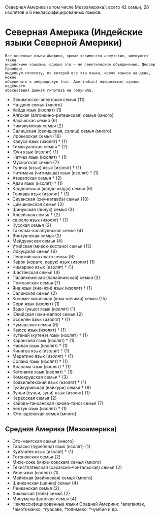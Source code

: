 Северная Америка (в том числе Мезоамерика): всего 42 семьи, 28 изолятов и 6 неклассифицированных языков.

# Северная Америка (Индейские языки Северной Америки)
    Все коренные языки Америки, кроме эскимосско-алеутских, именуются также 
    индейскими языками; однако это — не генетическое объединение. Джозеф Гринберг 
    выдвинул гипотезу, по которой все эти языки, кроме языков на-дене, можно 
    объединить в америндскую (лат. Amerindian) макросемью; однако надёжного 
    обоснования данная гипотеза не получила.

* Эскимосско-алеутская семья {11}
* На-дене семья {много}
* Хайда язык (изолят) {1}
* Алгская (алгонкино-ритванская) семья {много}
* Вакашская семья {6}
* Чимакумская семья {2}
* Салишская (селишская, сэлиш) семья {много}
* Ирокезская семья {16}
* Калуса язык (изолят) † {1}
* Тимукуанская семья † {2}
* Ючи язык (изолят) {1}
* Натчез язык (изолят) † {1}
* Мускогская семья {7}
* Туника (язык) язык (изолят) † {1}
* Читимача (читимаша) язык (изолят) † {1}
* Атакапская семья † {2}
* Адаи язык (изолят) † {1}
* Каддоанская (каддо кэддо) семья {6}
* Тонкава язык (изолят) † {1}
* Сиуанская (сиу-катавба) семья {18}
* Цимшианская семья {2}
* Шинукская (чинук) семья {3}
* Алсейская семья † {2}
* саюсло язык (изолят) † {1}
* Кусская семья {2}
* Такелма-калапуянская семья {4}
* Винтуанская семья {2}
* Майдуанская семья {4}
* Утийская (мивок-костано) семья {15}
* Йокуцская семья {6}
* Пенутийская плато семья {6}
* Карок (корате, карук) язык (изолят) {1}
* Чимарико язык (изолят) † {1}
* Шастанская семья {4}
* Палайхнихская (палайнихская) семья {2}
* Помоанская семья {7}
* Яна язык (яна-яхи) язык (изолят) † {1}
* Салинская семья {2}
* Кочими-юманская (юма-кочими) семья {15}
* Сери язык (изолят) {1}
* Вашо (уашо) язык (изолят) {1}
* Юкийская (юки-ваппо) семья {2}
* Эсселен язык (изолят) † {1}
* Чумашская семья {6}
* Каюсе язык (изолят) † {1}
* Кутенай (кутенэ) язык (изолят) † {1}
* Каранкава язык (изолят) † {1}
* Наолан язык (изолят) † {1}
* Кинигуа язык (изолят) † {1}
* Маратино язык (изолят) † {1}
* Солано язык (изолят) † {1}
* Аранама язык (изолят) † {1}
* Котонаме язык (изолят) † {1}
* Комекрудская семья † {3}
* Коавильтекский язык (изолят) † {1}
* Гуайкурийская (вайкури) семья † {8}
* Зуньи (суньи, зуни) язык (изолят) {1}
* Кересская семья {2}
* Кайова-таноанская (киова-тано) семья {7}
* Беотук язык (изолят) † {1}
* Юто-ацтекская семья {много}
## Средняя Америка (Мезоамерика)
* Ото-мангская семья {много}
* Тараско (пуре́печа) язык (изолят) {1}
* Куитлатек язык (изолят) † {1}
* Тотонакская семья {2}
* Михе-соке (михе-сокская) семья {много}
* Текистлатекская (оахакско-чонтальская) семья {2}
* Уаве язык (изолят) {1}
* Майяская (майянская) семья {много}
* Шинканская (шинка) семья {4}
* Ленканская семья {2}
* Хикакская (толь) семья {2}
* Мисумальп(ан)ская семья {4}
* Неклассифицированные языки Средней Америки: †алагвилак, †амотоманко, †гуасаве, †толимеко, †чумбия и др.
